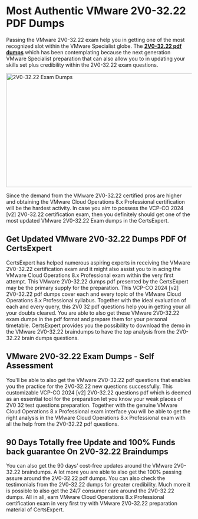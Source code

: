 <h1><strong>Most Authentic VMware 2V0-32.22 PDF Dumps</strong></h1>
<p>Passing the VMware 2V0-32.22 exam help you in getting one of the most recognized slot within the VMware Specialist globe. The <strong><a href="https://www.certsexpert.com/2V0-32.22-pdf-questions.html">2V0-32.22 pdf dumps</a></strong> which has been contemplating because the next generation VMware Specialist preparation that can also allow you to in updating your skills set plus credibility within the 2V0-32.22 exam questions.</p>
<p><img src="https://i.ibb.co/9WYFvxf/2-V0-32-22.png" alt="2V0-32.22 Exam Dumps" width="550" height="309" /></p>
<p>Since the demand from the VMware 2V0-32.22 certified pros are higher and obtaining the VMware Cloud Operations 8.x Professional certification will be the hardest activity. In case you aim to possess the VCP-CO 2024 [v2] 2V0-32.22 certification exam, then you definitely should get one of the most updated VMware 2V0-32.22 Exam dumps in the CertsExpert.</p>
<h2><strong>Get Updated VMware 2V0-32.22 Dumps PDF Of CertsExpert</strong></h2>
<p>CertsExpert has helped numerous aspiring experts in receiving the VMware 2V0-32.22 certification exam and it might also assist you to in acing the VMware Cloud Operations 8.x Professional exam within the very first attempt. This VMware 2V0-32.22 dumps pdf presented by the CertsExpert may be the primary supply for the preparation. This VCP-CO 2024 [v2] 2V0-32.22 pdf dumps cover each and every topic of the VMware Cloud Operations 8.x Professional syllabus. Together with the ideal evaluation of each and every query, this 2V0 32 pdf questions help you in getting your all your doubts cleared. You are able to also get these VMware 2V0-32.22 exam dumps in the pdf format and prepare them for your personal timetable. CertsExpert provides you the possibility to download the demo in the VMware 2V0-32.22 braindumps to have the top analysis from the 2V0-32.22 brain dumps questions.</p>
<h2><strong>VMware 2V0-32.22 Exam Dumps - Self Assessment</strong></h2>
<p>You'll be able to also get the VMware 2V0-32.22 pdf questions that enables you the practice for the 2V0-32.22 new questions successfully. This customizable VCP-CO 2024 [v2] 2V0-32.22 questions pdf which is deemed as an essential tool for the preparation let you know your weak places of 2V0 32 test questions preparation. Together with the genuine VMware Cloud Operations 8.x Professional exam interface you will be able to get the right analysis in the VMware Cloud Operations 8.x Professional exam with all the help from the 2V0-32.22 pdf questions.</p>
<h2><strong>90 Days Totally free Update and 100% Funds back guarantee On 2V0-32.22 Braindumps</strong></h2>
<p>You can also get the 90 days&rsquo; cost-free updates around the VMware 2V0-32.22 braindumps. A lot more you are able to also get the 100% passing assure around the 2V0-32.22 pdf dumps. You can also check the testimonials from the 2V0-32.22 dumps for greater credibility. Much more it is possible to also get the 24/7 consumer care around the 2V0-32.22 dumps. All in all, earn VMware Cloud Operations 8.x Professional certification exam in very first try with VMware 2V0-32.22 preparation material of CertsExpert.</p>
